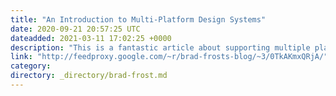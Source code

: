 ```yaml
---
title: "An Introduction to Multi-Platform Design Systems"
date: 2020-09-21 20:57:25 UTC
dateadded: 2021-03-11 17:02:25 +0000
description: "This is a fantastic article about supporting multiple platforms with a design system. It maps very well to my experience helping organizations create and maintain technology-agnostic design systems. Ultimately, these efforts are way more a people thing than a technology […]"
link: "http://feedproxy.google.com/~r/brad-frosts-blog/~3/0TkAKmxQRjA/"
category:
directory: _directory/brad-frost.md
---
```

